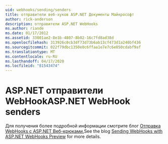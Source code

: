 ```yaml
---
uid: webhooks/sending/senders
title: отправители веб-хуков ASP.NET Документы Майкрософт
author: rick-anderson
description: отправители ASP.NET WebHooks
ms.author: riande
ms.date: 01/17/2012
ms.assetid: 33001ae2-8e1b-4807-8b02-16c7fd8ad38d
ms.openlocfilehash: 313926c0cb3df73d73b6ab13cf473d1a240bf436
ms.sourcegitcommit: 022f79dbc1350e0c6ffaa1e7e7c6e850cdabf9af
ms.translationtype: MT
ms.contentlocale: ru-RU
ms.lasthandoff: 04/17/2020
ms.locfileid: "81543474"
---
```

# <a name="aspnet-webhook-senders"></a><span data-ttu-id="21348-103">ASP.NET отправители WebHook</span><span class="sxs-lookup"><span data-stu-id="21348-103">ASP.NET WebHook senders</span></span>

<span data-ttu-id="21348-104">Для получения более подробной информации смотрите блог [Отправка WebHooks с ASP.NET Веб-крюками.](https://devblogs.microsoft.com/aspnet/sending-webhooks-with-asp-net-webhooks-preview/)</span><span class="sxs-lookup"><span data-stu-id="21348-104">See the blog [Sending WebHooks with ASP.NET WebHooks Preview](https://devblogs.microsoft.com/aspnet/sending-webhooks-with-asp-net-webhooks-preview/) for more details.</span></span>
